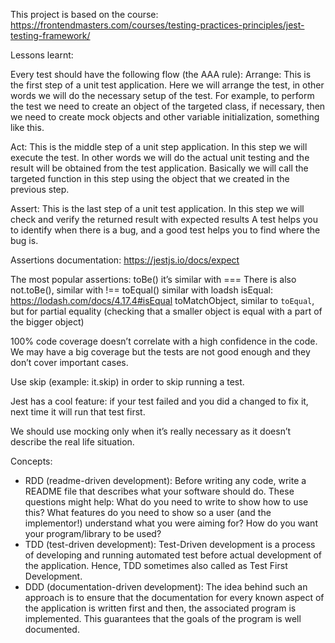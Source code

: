 This project is based on the course: https://frontendmasters.com/courses/testing-practices-principles/jest-testing-framework/

Lessons learnt: 

Every test should have the following flow (the AAA rule):
Arrange: This is the first step of a unit test application. Here we will arrange the test, in other words we will do the necessary setup of the test. For example, to perform the test we need to create an object of the targeted class, if necessary, then we need to create mock objects and other variable initialization, something like this.

Act: This is the middle step of a unit step application. In this step we will execute the test. In other words we will do the actual unit testing and the result will be obtained from the test application. Basically we will call the targeted function in this step using the object that we created in the previous step.

Assert: This is the last step of a unit test application. In this step we will check and verify the returned result with expected results
A test helps you to identify when there is a bug, and a good test helps you to find where the bug is.


Assertions documentation:
https://jestjs.io/docs/expect

The most popular assertions:
toBe() it’s similar with ===
There is also not.toBe(), similar with !==
toEqual() similar with loadsh isEqual: https://lodash.com/docs/4.17.4#isEqual
toMatchObject, similar to `toEqual`, but for partial equality (checking that a smaller object is equal with a part of the bigger object)


100% code coverage doesn’t correlate with a high confidence in the code. We may have a big coverage but the tests are not good enough and they don’t cover important cases.

Use skip (example: it.skip) in order to skip running a test.

Jest has a cool feature: if your test failed and you did a changed to fix it, next time it will run that test first.

We should use mocking only when it’s really necessary as it doesn’t describe the real life situation.

Concepts:
- RDD (readme-driven development): Before writing any code, write a README file that describes what your software should do.
These questions might help:
What do you need to write to show how to use this?
What features do you need to show so a user (and the implementor!) understand what you were aiming for?
How do you want your program/library to be used?
- TDD (test-driven development): Test-Driven development is a process of developing and running automated test before actual development of the application. Hence, TDD sometimes also called as Test First Development.
- DDD (documentation-driven development): The idea behind such an approach is to ensure that the documentation for every known aspect of the application is written first and then, the associated program is implemented. This guarantees that the goals of the program is well documented.
